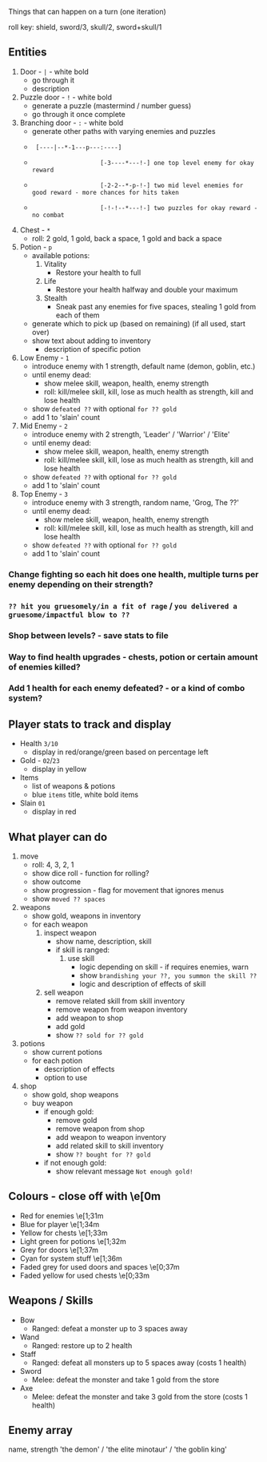Things that can happen on a turn (one iteration)

roll key: shield, sword/3, skull/2, sword+skull/1

## Entities
1. Door - `|` - white bold
   * go through it
   * description
2. Puzzle door - `!` - white bold
   * generate a puzzle (mastermind / number guess)
   * go through it once complete
3. Branching door - `:` - white bold
   * generate other paths with varying enemies and puzzles
   *      [----|--*-1---p---:----]
   *                        [-3----*---!-] one top level enemy for okay reward
   *                        [-2-2--*-p-!-] two mid level enemies for good reward - more chances for hits taken
   *                        [-!-!--*---!-] two puzzles for okay reward - no combat
4. Chest - `*`
   * roll: 2 gold, 1 gold, back a space, 1 gold and back a space
5. Potion - `p`
   * available potions:
     1. Vitality
        * Restore your health to full
     2. Life
        * Restore your health halfway and double your maximum
     3. Stealth
        * Sneak past any enemies for five spaces, stealing 1 gold from each of them
   * generate which to pick up (based on remaining) (if all used, start over)
   * show text about adding to inventory
     * description of specific potion
6. Low Enemy - `1`
   * introduce enemy with 1 strength, default name (demon, goblin, etc.)
   * until enemy dead:
     * show melee skill, weapon, health, enemy strength
     * roll: kill/melee skill, kill, lose as much health as strength, kill and lose health
   * show `defeated ??` with optional `for ?? gold`
   * add 1 to 'slain' count
7. Mid Enemy - `2`
   * introduce enemy with 2 strength, 'Leader' / 'Warrior' / 'Elite'
   * until enemy dead:
     * show melee skill, weapon, health, enemy strength
     * roll: kill/melee skill, kill, lose as much health as strength, kill and lose health
   * show `defeated ??` with optional `for ?? gold`
   * add 1 to 'slain' count
8. Top Enemy - `3`
   * introduce enemy with 3 strength, random name, 'Grog, The ??'
   * until enemy dead:
      * show melee skill, weapon, health, enemy strength
      * roll: kill/melee skill, kill, lose as much health as strength, kill and lose health
   * show `defeated ??` with optional `for ?? gold`
   * add 1 to 'slain' count

### Change fighting so each hit does one health, multiple turns per enemy depending on their strength?
### `?? hit you gruesomely/in a fit of rage` / `you delivered a gruesome/impactful blow to ??` 

### Shop between levels? - save stats to file
### Way to find health upgrades - chests, potion or certain amount of enemies killed?

### Add 1 health for each enemy defeated? - or a kind of combo system?

## Player stats to track and display
* Health `3/10`
    * display in red/orange/green based on percentage left
* Gold - `02`/`23`
    * display in yellow
* Items
    * list of weapons & potions
    * blue `items` title, white bold items
* Slain `01`
    * display in red

## What player can do
1. move
    * roll: 4, 3, 2, 1 
    * show dice roll - function for rolling?
    * show outcome
    * show progression - flag for movement that ignores menus
    * show `moved ?? spaces`
2. weapons
    * show gold, weapons in inventory
    * for each weapon
        1. inspect weapon
           * show name, description, skill
           * if skill is ranged:
             1. use skill
                * logic depending on skill - if requires enemies, warn 
                * show `brandishing your ??, you summon the skill ??`
                * logic and description of effects of skill
        2. sell weapon
            * remove related skill from skill inventory
            * remove weapon from weapon inventory
            * add weapon to shop
            * add gold
            * show `?? sold for ?? gold`
3. potions
   * show current potions
   * for each potion
     * description of effects
     * option to use
4. shop
   * show gold, shop weapons
   * buy weapon
      * if enough gold:
        * remove gold
        * remove weapon from shop
        * add weapon to weapon inventory
        * add related skill to skill inventory
        * show `?? bought for ?? gold`
      * if not enough gold:
        * show relevant message `Not enough gold!`

## Colours - close off with \e[0m
* Red for enemies \e[1;31m
* Blue for player \e[1;34m
* Yellow for chests \e[1;33m
* Light green for potions \e[1;32m
* Grey for doors \e[1;37m
* Cyan for system stuff \e[1;36m
* Faded grey for used doors and spaces \e[0;37m
* Faded yellow for used chests \e[0;33m

## Weapons / Skills
* Bow
  * Ranged: defeat a monster up to 3 spaces away
* Wand
  * Ranged: restore up to 2 health
* Staff
  * Ranged: defeat all monsters up to 5 spaces away (costs 1 health)
* Sword
  * Melee: defeat the monster and take 1 gold from the store
* Axe
  * Melee: defeat the monster and take 3 gold from the store (costs 1 health)

## Enemy array
name, strength
'the demon' / 'the elite minotaur' / 'the goblin king'